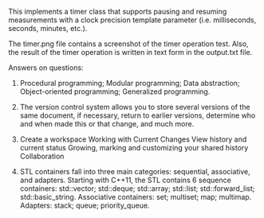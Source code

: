 This implements a timer class that supports pausing and resuming measurements with a clock precision template parameter (i.e. milliseconds, seconds, minutes, etc.).

The timer.png file contains a screenshot of the timer operation test. Also, the result of the timer operation is written in text form in the output.txt file.

Answers on questions:

1)  Procedural programming;
    Modular programming;
    Data abstraction;
    Object-oriented programming;
    Generalized programming.

2) The version control system allows you to store several versions of the same document, if necessary, return to earlier versions, determine who and when made this or that change, and much more.

3)   Create a workspace
     Working with Current Changes
     View history and current status
     Growing, marking and customizing your shared history
     Collaboration

4) STL containers fall into three main categories: sequential, associative, and adapters.
Starting with C++11, the STL contains 6 sequence containers:
   std::vector;
   std::deque;
   std::array;
   std::list;
   std::forward_list;
   std::basic_string.
Associative containers:
   set;
   multiset;
   map;
   multimap.
Adapters:
   stack;
   queue;
   priority_queue.

